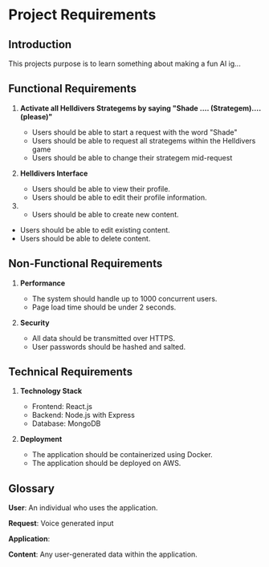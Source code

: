 # Project Requirements

## Introduction

This projects purpose is to learn something about making a fun AI ig...

## Functional Requirements

1. **Activate all Helldivers Strategems by saying "Shade .... (Strategem).... (please)"**

   - Users should be able to start a request with the word "Shade"
   - Users should be able to request all strategems within the Helldivers game
   - Users should be able to change their strategem mid-request
2. **Helldivers Interface**

   - Users should be able to view their profile.
   - Users should be able to edit their profile information.
3. - Users should be able to create new content.

- Users should be able to edit existing content.
- Users should be able to delete content.

## Non-Functional Requirements

1. **Performance**

   - The system should handle up to 1000 concurrent users.
   - Page load time should be under 2 seconds.
2. **Security**

   - All data should be transmitted over HTTPS.
   - User passwords should be hashed and salted.

## Technical Requirements

1. **Technology Stack**

   - Frontend: React.js
   - Backend: Node.js with Express
   - Database: MongoDB
2. **Deployment**

   - The application should be containerized using Docker.
   - The application should be deployed on AWS.

## Glossary

**User**: An individual who uses the application.

**Request**: Voice generated input

**Application**: 

**Content**: Any user-generated data within the application.
